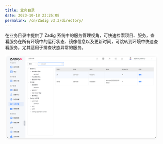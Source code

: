 ```yaml
---
title: 业务目录
date: 2023-10-18 23:26:08
permalink: /cn/Zadig v3.3/directory/
---
```


在业务目录中提供了 Zadig 系统中的服务管理视角，可快速检索项目、服务，查看服务在所有环境中的运行状态、镜像信息以及更新时间，可跳转到环境中快速查看服务，尤其适用于排查状态异常的服务。

![版本交付](../../../_images/directory_details.png '版本交付')
